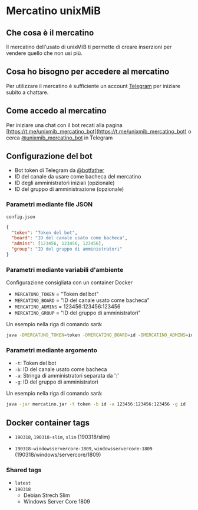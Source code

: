 # Mercatino unixMiB

## Che cosa è il mercatino

Il mercatino dell'usato di unixMiB ti permette di creare inserzioni per vendere quello che non usi più.

## Cosa ho bisogno per accedere al mercatino

Per utilizzare il mercatino è sufficiente un account [Telegram](https://telegram.org/) per iniziare subito a chattare.

## Come accedo al mercatino

Per iniziare una chat con il bot recati alla pagina [https://t.me/unixmib_mercatino_bot](https://t.me/unixmib_mercatino_bot) o cerca [@unixmib_mercatino_bot](https://t.me/unixmib_mercatino_bot) in Telegram

## Configurazione del bot

- Bot token di Telegram da [@botfather](https://t.me/botfather)
- ID del canale da usare come bacheca del mercatino
- ID degli amministratori iniziali (opzionale)
- ID del gruppo di amministrazione (opzionale)


### Parametri mediante file JSON

`config.json`

```json
{
  "token": "Token del bot",
  "board": "ID del canale usato come bacheca",
  "admins": [123456, 123456, 123456],
  "group": "ID del gruppo di amministratori"
}
```

### Parametri mediante variabili d'ambiente

Configurazione consigliata con un container Docker

- `MERCATUNO_TOKEN` = "Token del bot"
- `MERCATINO_BOARD` = "ID del canale usato come bacheca"
- `MERCATINO_ADMINS` = 123456:123456:123456
- `MERCATINO_GROUP` = "ID del gruppo di amministratori"

Un esempio nella riga di comando sarà:

```bash
java -DMERCATUNO_TOKEN=token -DMERCATINO_BOARD=id -DMERCATINO_ADMINS=id:id:id -DMERCATINO_GROUP=id -jar mercatino.jar
```

### Parametri mediante argomento

- `-t`: Token del bot 
- `-b`: ID del canale usato come bacheca
- `-a`: Stringa di amministratori separata da ':'
- `-g`: ID del gruppo di amministratori

Un esempio nella riga di comando sarà:

```bash
java -jar mercatino.jar -t token -b id -a 123456:123456:123456 -g id
```

## Docker container tags

-  `190318`, `190318-slim`, `slim` (190318/slim)

-  `190318-windowsservercore-1809`, `windowsservercore-1809` (190318/windows/servercore/1809)

### Shared tags

- `latest`
- `190318`
  - Debian Strech Slim
  - Windows Server Core 1809
